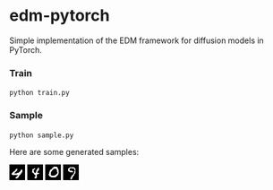 # edm-pytorch
Simple implementation of the EDM framework for diffusion models in PyTorch.

### Train

```
python train.py
```

### Sample

```
python sample.py
```

Here are some generated samples:

![Alt text](images/sample2.png)
![Alt text](images/sample8.png)
![Alt text](images/sample7.png)
![Alt text](images/sample13.png)


